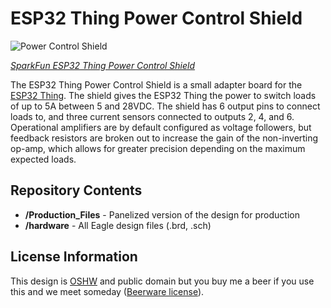 ESP32 Thing Power Control Shield
=======

![Power Control Shield](https://cdn.sparkfun.com//assets/parts/1/2/0/6/6/14155-Action.jpg)

*[SparkFun ESP32 Thing Power Control Shield](https://www.sparkfun.com/products/14155)*

The ESP32 Thing Power Control Shield is a small adapter board for the [ESP32 Thing](https://www.sparkfun.com/products/13907). The shield gives the ESP32 Thing the power to switch loads of up to 5A between 5 and 28VDC. The shield has 6 output pins to connect loads to, and three current sensors connected to outputs 2, 4, and 6. Operational amplifiers are by default configured as voltage followers, but feedback resistors are broken out to increase the gain of the non-inverting op-amp, which allows for greater precision depending on the maximum expected loads. 

Repository Contents
-------------------

* **/Production_Files** - Panelized version of the design for production
* **/hardware** - All Eagle design files (.brd, .sch)

License Information
-------------------

This design is [OSHW](http://www.oshwa.org/definition/) and public domain but you buy me a beer if you use this and we meet someday ([Beerware license](http://en.wikipedia.org/wiki/Beerware)).